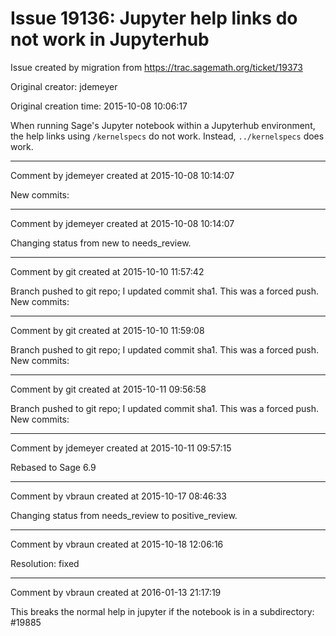 # Issue 19136: Jupyter help links do not work in Jupyterhub

Issue created by migration from https://trac.sagemath.org/ticket/19373

Original creator: jdemeyer

Original creation time: 2015-10-08 10:06:17

When running Sage's Jupyter notebook within a Jupyterhub environment, the help links using `/kernelspecs` do not work. Instead, `../kernelspecs` does work.


---

Comment by jdemeyer created at 2015-10-08 10:14:07

New commits:


---

Comment by jdemeyer created at 2015-10-08 10:14:07

Changing status from new to needs_review.


---

Comment by git created at 2015-10-10 11:57:42

Branch pushed to git repo; I updated commit sha1. This was a forced push. New commits:


---

Comment by git created at 2015-10-10 11:59:08

Branch pushed to git repo; I updated commit sha1. This was a forced push. New commits:


---

Comment by git created at 2015-10-11 09:56:58

Branch pushed to git repo; I updated commit sha1. This was a forced push. New commits:


---

Comment by jdemeyer created at 2015-10-11 09:57:15

Rebased to Sage 6.9


---

Comment by vbraun created at 2015-10-17 08:46:33

Changing status from needs_review to positive_review.


---

Comment by vbraun created at 2015-10-18 12:06:16

Resolution: fixed


---

Comment by vbraun created at 2016-01-13 21:17:19

This breaks the normal help in jupyter if the notebook is in a subdirectory: #19885

